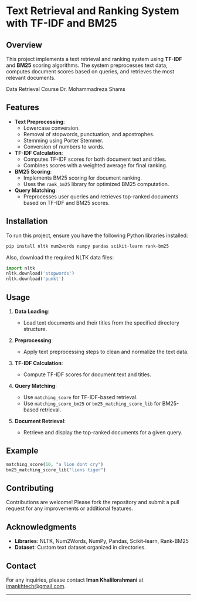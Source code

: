 # Text Retrieval and Ranking System with TF-IDF and BM25

## Overview

This project implements a text retrieval and ranking system using **TF-IDF** and **BM25** scoring algorithms. The system preprocesses text data, computes document scores based on queries, and retrieves the most relevant documents.

Data Retrieval Course Dr. Mohammadreza Shams
## Features

- **Text Preprocessing**:
  - Lowercase conversion.
  - Removal of stopwords, punctuation, and apostrophes.
  - Stemming using Porter Stemmer.
  - Conversion of numbers to words.
- **TF-IDF Calculation**:
  - Computes TF-IDF scores for both document text and titles.
  - Combines scores with a weighted average for final ranking.
- **BM25 Scoring**:
  - Implements BM25 scoring for document ranking.
  - Uses the `rank_bm25` library for optimized BM25 computation.
- **Query Matching**:
  - Preprocesses user queries and retrieves top-ranked documents based on TF-IDF and BM25 scores.

## Installation

To run this project, ensure you have the following Python libraries installed:

```bash
pip install nltk num2words numpy pandas scikit-learn rank-bm25
```

Also, download the required NLTK data files:

```python
import nltk
nltk.download('stopwords')
nltk.download('punkt')
```

## Usage

1. **Data Loading**:
   - Load text documents and their titles from the specified directory structure.

2. **Preprocessing**:
   - Apply text preprocessing steps to clean and normalize the text data.

3. **TF-IDF Calculation**:
   - Compute TF-IDF scores for document text and titles.

4. **Query Matching**:
   - Use `matching_score` for TF-IDF-based retrieval.
   - Use `matching_score_bm25` or `bm25_matching_score_lib` for BM25-based retrieval.

5. **Document Retrieval**:
   - Retrieve and display the top-ranked documents for a given query.

## Example

```python
matching_score(10, "a lion dont cry")
bm25_matching_score_lib("lions tiger")
```

## Contributing

Contributions are welcome! Please fork the repository and submit a pull request for any improvements or additional features.

## Acknowledgments

- **Libraries**: NLTK, Num2Words, NumPy, Pandas, Scikit-learn, Rank-BM25
- **Dataset**: Custom text dataset organized in directories.

## Contact

For any inquiries, please contact **Iman Khalilorahmani** at [imankhtech@gmail.com](mailto:imankhtech@gmail.com).

---
